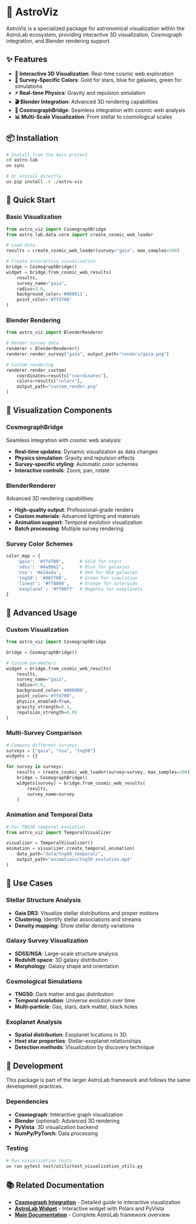 # 🌌 AstroViz

AstroViz is a specialized package for astronomical visualization within the AstroLab ecosystem, providing interactive 3D visualization, Cosmograph integration, and Blender rendering support.

## ✨ Features

- **🌌 Interactive 3D Visualization**: Real-time cosmic web exploration
- **🎨 Survey-Specific Colors**: Gold for stars, blue for galaxies, green for simulations
- **⚡ Real-time Physics**: Gravity and repulsion simulation
- **🎬 Blender Integration**: Advanced 3D rendering capabilities
- **🔗 CosmographBridge**: Seamless integration with cosmic web analysis
- **📊 Multi-Scale Visualization**: From stellar to cosmological scales

## 📦 Installation

```bash
# Install from the main project
cd astro-lab
uv sync

# Or install directly
uv pip install -e ./astro-viz
```

## 🚀 Quick Start

### Basic Visualization
```python
from astro_viz import CosmographBridge
from astro_lab.data.core import create_cosmic_web_loader

# Load data
results = create_cosmic_web_loader(survey="gaia", max_samples=500)

# Create interactive visualization
bridge = CosmographBridge()
widget = bridge.from_cosmic_web_results(
    results, 
    survey_name="gaia",
    radius=3.0,
    background_color='#000011',
    point_color='#ffd700'
)
```

### Blender Rendering
```python
from astro_viz import BlenderRenderer

# Render survey data
renderer = BlenderRenderer()
renderer.render_survey("gaia", output_path="renders/gaia.png")

# Custom rendering
renderer.render_custom(
    coordinates=results["coordinates"],
    colors=results["colors"],
    output_path="custom_render.png"
)
```

## 🎨 Visualization Components

### CosmographBridge
Seamless integration with cosmic web analysis:
- **Real-time updates**: Dynamic visualization as data changes
- **Physics simulation**: Gravity and repulsion effects
- **Survey-specific styling**: Automatic color schemes
- **Interactive controls**: Zoom, pan, rotate

### BlenderRenderer
Advanced 3D rendering capabilities:
- **High-quality output**: Professional-grade renders
- **Custom materials**: Advanced lighting and materials
- **Animation support**: Temporal evolution visualization
- **Batch processing**: Multiple survey rendering

### Survey Color Schemes
```python
color_map = {
    'gaia': '#ffd700',      # Gold for stars
    'sdss': '#4a90e2',      # Blue for galaxies
    'nsa': '#e24a4a',       # Red for NSA galaxies
    'tng50': '#00ff00',     # Green for simulation
    'linear': '#ff8800',    # Orange for asteroids
    'exoplanet': '#ff00ff'  # Magenta for exoplanets
}
```

## 🔧 Advanced Usage

### Custom Visualization
```python
from astro_viz import CosmographBridge

bridge = CosmographBridge()

# Custom parameters
widget = bridge.from_cosmic_web_results(
    results,
    survey_name="gaia",
    radius=5.0,
    background_color='#000000',
    point_color='#ffd700',
    physics_enabled=True,
    gravity_strength=0.1,
    repulsion_strength=0.05
)
```

### Multi-Survey Comparison
```python
# Compare different surveys
surveys = ["gaia", "nsa", "tng50"]
widgets = {}

for survey in surveys:
    results = create_cosmic_web_loader(survey=survey, max_samples=200)
    bridge = CosmographBridge()
    widgets[survey] = bridge.from_cosmic_web_results(
        results, 
        survey_name=survey
    )
```

### Animation and Temporal Data
```python
# For TNG50 temporal evolution
from astro_viz import TemporalVisualizer

visualizer = TemporalVisualizer()
animation = visualizer.create_temporal_animation(
    data_path="data/tng50_temporal/",
    output_path="animations/tng50_evolution.mp4"
)
```

## 🎯 Use Cases

### Stellar Structure Analysis
- **Gaia DR3**: Visualize stellar distributions and proper motions
- **Clustering**: Identify stellar associations and streams
- **Density mapping**: Show stellar density variations

### Galaxy Survey Visualization
- **SDSS/NSA**: Large-scale structure analysis
- **Redshift space**: 3D galaxy distribution
- **Morphology**: Galaxy shape and orientation

### Cosmological Simulations
- **TNG50**: Dark matter and gas distribution
- **Temporal evolution**: Universe evolution over time
- **Multi-particle**: Gas, stars, dark matter, black holes

### Exoplanet Analysis
- **Spatial distribution**: Exoplanet locations in 3D
- **Host star properties**: Stellar-exoplanet relationships
- **Detection methods**: Visualization by discovery technique

## 🔧 Development

This package is part of the larger AstroLab framework and follows the same development practices.

### Dependencies
- **Cosmograph**: Interactive graph visualization
- **Blender** (optional): Advanced 3D rendering
- **PyVista**: 3D visualization backend
- **NumPy/PyTorch**: Data processing

### Testing
```bash
# Run visualization tests
uv run pytest test/utils/test_visualization_utils.py
```

## 📚 Related Documentation

- **[Cosmograph Integration](../docs/COSMOGRAPH_INTEGRATION.md)** - Detailed guide to interactive visualization
- **[AstroLab Widget](../README_astrolab_widget.md)** - Interactive widget with Polars and PyVista
- **[Main Documentation](../README.md)** - Complete AstroLab framework overview
